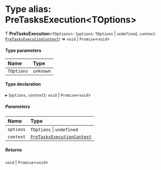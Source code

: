 # Type alias: PreTasksExecution\<TOptions\>

Ƭ **PreTasksExecution**\<`TOptions`\>: (`options`: `TOptions` \| `undefined`, `context`: [`PreTasksExecutionContext`](../../reference/core-api/devkit/documents/PreTasksExecutionContext)) => `void` \| `Promise`\<`void`\>

#### Type parameters

| Name       | Type      |
| :--------- | :-------- |
| `TOptions` | `unknown` |

#### Type declaration

▸ (`options`, `context`): `void` \| `Promise`\<`void`\>

##### Parameters

| Name      | Type                                                                                             |
| :-------- | :----------------------------------------------------------------------------------------------- |
| `options` | `TOptions` \| `undefined`                                                                        |
| `context` | [`PreTasksExecutionContext`](../../reference/core-api/devkit/documents/PreTasksExecutionContext) |

##### Returns

`void` \| `Promise`\<`void`\>
